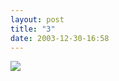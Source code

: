 ```yaml
---
layout: post
title: "3"
date: 2003-12-30-16:58
---
```


  <div id="cmc-container"><a href=""><img src="/strip/images/3.jpg" class="center"></a></div><br>
